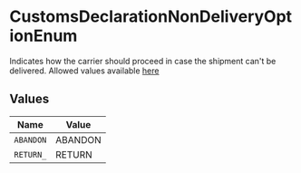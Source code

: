 # CustomsDeclarationNonDeliveryOptionEnum

Indicates how the carrier should proceed in case the shipment can't be delivered.
Allowed values available <a href="#tag/Customs-Declaration-Non-Delivery-Option">here</a>


## Values

| Name      | Value     |
| --------- | --------- |
| `ABANDON` | ABANDON   |
| `RETURN_` | RETURN    |